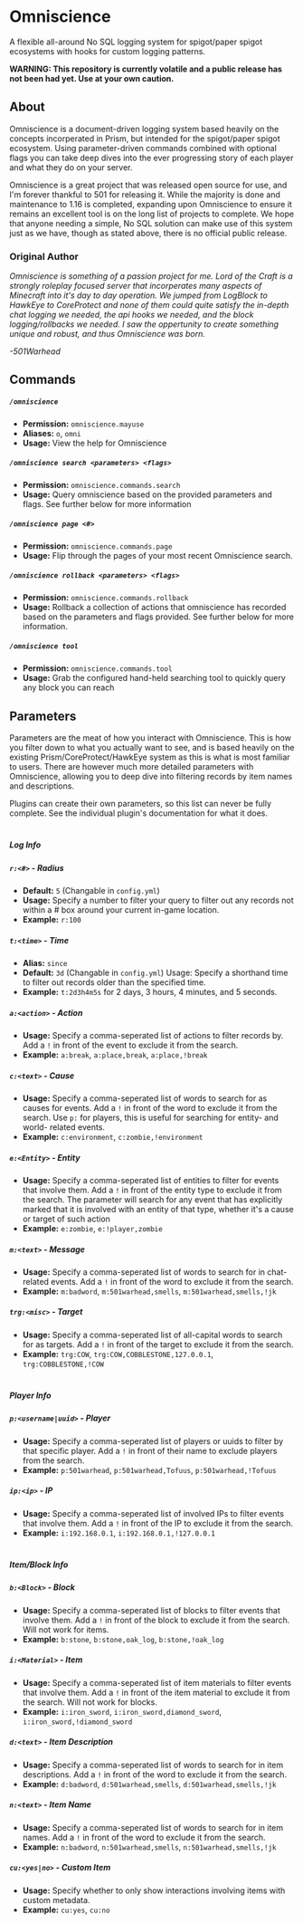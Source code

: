 # Omniscience
A flexible all-around No SQL logging system for spigot/paper spigot ecosystems with hooks for custom logging patterns.

**WARNING: This repository is currently volatile and a public release has not been had yet. Use at your own caution.**

## About

Omniscience is a document-driven logging system based heavily on the concepts incorperated in Prism, but intended for the spigot/paper spigot ecosystem. Using parameter-driven commands combined with optional flags you can take deep dives into the ever progressing story of each player and what they do on your server.

Omniscience is a great project that was released open source for use, and I'm forever thankful to 501 for releasing it. While the majority is done and maintenance to 1.16 is completed, expanding upon Omniscience to ensure it remains an excellent tool is on the long list of projects to complete. We hope that anyone needing a simple, No SQL solution can make use of this system just as we have, though as stated above, there is no official public release.

### Original Author
*Omniscience is something of a passion project for me. Lord of the Craft is a strongly roleplay focused server that incorperates many aspects of Minecraft into it's day to day operation. We jumped from LogBlock to HawkEye to CoreProtect and none of them could quite satisfy the in-depth chat logging we needed, the api hooks we needed, and the block logging/rollbacks we needed. I saw the oppertunity to create something unique and robust, and thus Omniscience was born.*

*-501Warhead*

## Commands

##### `/omniscience`
* **Permission:** `omniscience.mayuse`
* **Aliases:** `o`, `omni`
* **Usage:** View the help for Omniscience

##### `/omniscience search <parameters> <flags>`
* **Permission:** `omniscience.commands.search`
* **Usage:** Query omniscience based on the provided parameters and flags. See further below for more information

##### `/omniscience page <#>`
* **Permission:** `omniscience.commands.page`
* **Usage:** Flip through the pages of your most recent Omniscience search.

##### `/omniscience rollback <parameters> <flags>`
* **Permission:** `omniscience.commands.rollback`
* **Usage:** Rollback a collection of actions that omniscience has recorded based on the parameters and flags provided. See further below for more information.

##### `/omniscience tool`
* **Permission:** `omniscience.commands.tool`
* **Usage:** Grab the configured hand-held searching tool to quickly query any block you can reach

## Parameters

Parameters are the meat of how you interact with Omniscience. This is how you filter down to what you actually want to see, and is based heavily on the existing Prism/CoreProtect/HawkEye system as this is what is most familiar to users. There are however much more detailed parameters with Omniscience, allowing you to deep dive into filtering records by item names and descriptions.

Plugins can create their own parameters, so this list can never be fully complete. See the individual plugin's documentation for what it does.

#
##### Log Info
##### `r:<#>` - Radius
* **Default:** `5` (Changable in `config.yml`)
* **Usage:** Specify a number to filter your query to filter out any records not within a # box around your current in-game location.
* **Example:** `r:100`

##### `t:<time>` - Time
* **Alias:** `since`
* **Default:** `3d` (Changable in `config.yml`)
Usage: Specify a shorthand time to filter out records older than the specified time. 
* **Example:** `t:2d3h4m5s` for 2 days, 3 hours, 4 minutes, and 5 seconds.

##### `a:<action>` - Action
* **Usage:** Specify a comma-seperated list of actions to filter records by. Add a `!` in front of the event to exclude it from the search.
* **Example:** `a:break`, `a:place,break`, `a:place,!break`

##### `c:<text>` - Cause
* **Usage:** Specify a comma-seperated list of words to search for as causes for events. Add a `!` in front of the word to exclude it from the search. Use `p:` for players, this is useful for searching for entity- and world- related events.
* **Example:** `c:environment`, `c:zombie,!environment`

##### `e:<Entity>` - Entity
* **Usage:** Specify a comma-seperated list of entities to filter for events that involve them. Add a `!` in front of the entity type to exclude it from the search. The parameter will search for any event that has explicitly marked that it is involved with an entity of that type, whether it's a cause or target of such action
* **Example:** `e:zombie`, `e:!player,zombie`

##### `m:<text>` - Message
* **Usage:** Specify a comma-seperated list of words to search for in chat-related events. Add a `!` in front of the word to exclude it from the search.
* **Example:** `m:badword`, `m:501warhead,smells`, `m:501warhead,smells,!jk`

##### `trg:<misc>` - Target
* **Usage:** Specify a comma-seperated list of all-capital words to search for as targets. Add a `!` in front of the target to exclude it from the search.
* **Example:** `trg:COW`, `trg:COW,COBBLESTONE,127.0.0.1`, `trg:COBBLESTONE,!COW`

#
##### Player Info
##### `p:<username|uuid>` - Player
* **Usage:** Specify a comma-seperated list of players or uuids to filter by that specific player. Add a `!` in front of their name to exclude players from the search.
* **Example:** `p:501warhead`, `p:501warhead,Tofuus`, `p:501warhead,!Tofuus`

##### `ip:<ip>` - IP
* **Usage:** Specify a comma-seperated list of involved IPs to filter events that involve them. Add a `!` in front of the IP to exclude it from the search.
* **Example:** `i:192.168.0.1`, `i:192.168.0.1,!127.0.0.1`

#
##### Item/Block Info
##### `b:<Block>` - Block
* **Usage:** Specify a comma-seperated list of blocks to filter events that involve them. Add a `!` in front of the block to exclude it from the search. Will not work for items.
* **Example:** `b:stone`, `b:stone,oak_log`, `b:stone,!oak_log`

##### `i:<Material>` - Item
* **Usage:** Specify a comma-seperated list of item materials to filter events that involve them. Add a `!` in front of the item material to exclude it from the search. Will not work for blocks.
* **Example:** `i:iron_sword`, `i:iron_sword,diamond_sword`, `i:iron_sword,!diamond_sword`

##### `d:<text>` - Item Description
* **Usage:** Specify a comma-seperated list of words to search for in item descriptions. Add a `!` in front of the word to exclude it from the search.
* **Example:** `d:badword`, `d:501warhead,smells`, `d:501warhead,smells,!jk`

##### `n:<text>` - Item Name
* **Usage:** Specify a comma-seperated list of words to search for in item names. Add a `!` in front of the word to exclude it from the search.
* **Example:** `n:badword`, `n:501warhead,smells`, `n:501warhead,smells,!jk`

##### `cu:<yes|no>` - Custom Item
* **Usage:** Specify whether to only show interactions involving items with custom metadata.
* **Example:** `cu:yes`, `cu:no`

